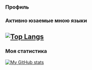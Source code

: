 ### Профиль

### Активно юзаемые мною языки
[![Top Langs](https://github-readme-stats.vercel.app/api/top-langs/?username=resistanceJkee)](https://github.com/anuraghazra/github-readme-stats)
---
### Моя статистика
[![My GitHub stats](https://github-readme-stats.vercel.app/api?username=resistanceJkee)](https://github.com/anuraghazra/github-readme-stats)

